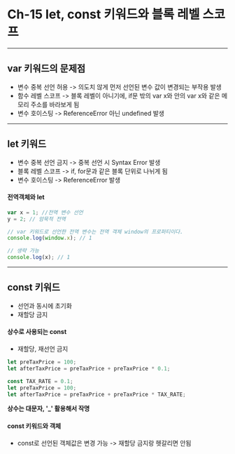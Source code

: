 # Ch-15 let, const 키워드와 블록 레벨 스코프

---

## var 키워드의 문제점

- 변수 중복 선언 허용 -> 의도치 않게 먼저 선언된 변수 값이 변경되는 부작용 발생
- 함수 레벨 스코프 -> 블록 레벨이 아니기에, if문 밖의 var x와 안의 var x와 같은 메모리 주소를 바라보게 됨
- 변수 호이스팅 -> ReferenceError 아닌 undefined 발생

---

## let 키워드

- 변수 중복 선언 금지 -> 중복 선언 시 Syntax Error 발생
- 블록 레벨 스코프 -> if, for문과 같은 블록 단위로 나뉘게 됨
- 변수 호이스팅 -> ReferenceError 발생

#### 전역객체와 let

```javascript
var x = 1; //전역 변수 선언
y = 2; // 암묵적 전역

// var 키워드로 선언한 전역 변수는 전역 객체 window의 프로퍼티이다.
console.log(window.x); // 1

// 생략 가능
console.log(x); // 1
```

---

## const 키워드

- 선언과 동시에 초기화
- 재할당 금지

#### 상수로 사용되는 const

- 재할당, 재선언 금지

```javascript
let preTaxPrice = 100;
let afterTaxPrice = preTaxPrice + preTaxPrice * 0.1;
```

```javascript
const TAX_RATE = 0.1;
let preTaxPrice = 100;
let afterTaxPrice = preTaxPrice + preTaxPrice * TAX_RATE;
```

**상수는 대문자, '\_' 활용해서 작명**

#### const 키워드와 객체

- const로 선언된 객체값은 변경 가능 -> 재할당 금지랑 헷갈리면 안됨
